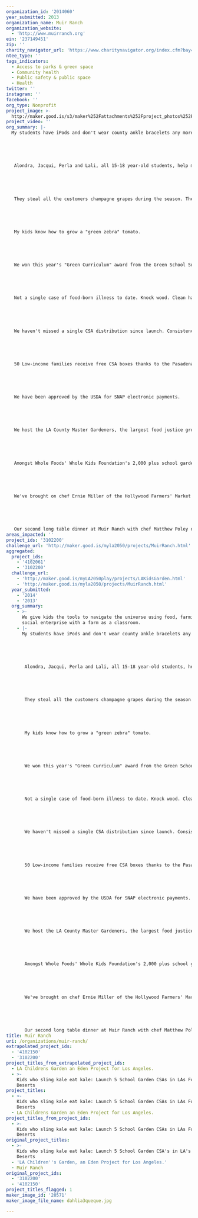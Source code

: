 ```yaml
---
organization_id: '2014060'
year_submitted: 2013
organization_name: Muir Ranch
organization_website:
  - 'http://www.muirranch.org'
ein: '237149451'
zip: ''
charity_navigator_url: 'https://www.charitynavigator.org/index.cfm?bay=search.profile&ein=237149451'
ntee_type: ''
tags_indicators:
  - Access to parks & green space
  - Community health
  - Public safety & public space
  - Health
twitter: ''
instagram: ''
facebook: ''
org_type: Nonprofit
project_image: >-
  http://maker.good.is/s3/maker%252Fattachments%252Fproject_photos%252Fimages%252F20571%252Fdisplay%252Fdahlia3queque.jpg=c570x385
project_video: ''
org_summary: |-
  My students have iPods and don't wear county ankle bracelets any more. 
   
   
   
   
   
   Alondra, Jacqui, Perla and Lali, all 15-18 year-old students, help manage a 6-figure start up: schedule, distribution and payroll.
   
   
   
   
   
   They steal all the customers champagne grapes during the season. The business part of me cringes. The teacher says, "go ahead, eat them. they're good for you and the customers don't know they were in the CSA anyway."
   
   
   
   
   
   My kids know how to grow a "green zebra" tomato.
   
   
   
   
   
   We won this year's "Green Curriculum" award from the Green School Summit. We don't have an actual curriculum. We do have an actual business. As an employer what matters to you???
   
   
   
   
   
   Not a single case of food-born illness to date. Knock wood. Clean hands.
   
   
   
   
   
   We haven't missed a single CSA distribution since launch. Consistency.
   
   
   
   
   
   50 Low-income families receive free CSA boxes thanks to the Pasadena Children's Health Foundation. The wait list for other familes is 2-3 times this.
   
   
   
   
   
   We have been approved by the USDA for SNAP electronic payments.
   
   
   
   
   
   We host the LA County Master Gardeners, the largest food justice group in Los Angeles, as of this year. The LA County Master Food Preservers are not far behind.
   
   
   
   
   
   Amongst Whole Foods' Whole Kids Foundation's 2,000 plus school garden grantees our grant was 5 times the average amount and the only one given in the country as a social enterprise business. The kids are invited to Austin, Texas in 2014 for the national corporate meeting.
   
   
   
   
   
   We've brought on chef Ernie Miller of the Hollywood Farmers' Market to teach in our semi-endowed "Julia Child Culinary Chair" as the kids learn to cook chard, kale, lentils and shiso. Yes, shiso. 
   
   
   
   
   
   Our second long table dinner at Muir Ranch with chef Matthew Poley of Heirloom LA in April 14. Come eat.
areas_impacted: ''
project_ids: '3102200'
challenge_url: 'http://maker.good.is/myla2050/projects/MuirRanch.html'
aggregated:
  project_ids:
    - '4102061'
    - '3102200'
  challenge_url:
    - 'http://maker.good.is/myLA2050play/projects/LAKidsGarden.html'
    - 'http://maker.good.is/myla2050/projects/MuirRanch.html'
  year_submitted:
    - '2014'
    - '2013'
  org_summary:
    - >-
      We give kids the tools to navigate the universe using food, farming and
      social enterprise with a farm as a classroom.
    - |-
      My students have iPods and don't wear county ankle bracelets any more. 
       
       
       
       
       
       Alondra, Jacqui, Perla and Lali, all 15-18 year-old students, help manage a 6-figure start up: schedule, distribution and payroll.
       
       
       
       
       
       They steal all the customers champagne grapes during the season. The business part of me cringes. The teacher says, "go ahead, eat them. they're good for you and the customers don't know they were in the CSA anyway."
       
       
       
       
       
       My kids know how to grow a "green zebra" tomato.
       
       
       
       
       
       We won this year's "Green Curriculum" award from the Green School Summit. We don't have an actual curriculum. We do have an actual business. As an employer what matters to you???
       
       
       
       
       
       Not a single case of food-born illness to date. Knock wood. Clean hands.
       
       
       
       
       
       We haven't missed a single CSA distribution since launch. Consistency.
       
       
       
       
       
       50 Low-income families receive free CSA boxes thanks to the Pasadena Children's Health Foundation. The wait list for other familes is 2-3 times this.
       
       
       
       
       
       We have been approved by the USDA for SNAP electronic payments.
       
       
       
       
       
       We host the LA County Master Gardeners, the largest food justice group in Los Angeles, as of this year. The LA County Master Food Preservers are not far behind.
       
       
       
       
       
       Amongst Whole Foods' Whole Kids Foundation's 2,000 plus school garden grantees our grant was 5 times the average amount and the only one given in the country as a social enterprise business. The kids are invited to Austin, Texas in 2014 for the national corporate meeting.
       
       
       
       
       
       We've brought on chef Ernie Miller of the Hollywood Farmers' Market to teach in our semi-endowed "Julia Child Culinary Chair" as the kids learn to cook chard, kale, lentils and shiso. Yes, shiso. 
       
       
       
       
       
       Our second long table dinner at Muir Ranch with chef Matthew Poley of Heirloom LA in April 14. Come eat.
title: Muir Ranch
uri: /organizations/muir-ranch/
extrapolated_project_ids:
  - '4102150'
  - '3102200'
project_titles_from_extrapolated_project_ids:
  - LA Childrens Garden an Eden Project for Los Angeles.
  - >-
    Kids who sling kale eat kale: Launch 5 School Garden CSAs in LAs Food
    Deserts
project_titles:
  - >-
    Kids who sling kale eat kale: Launch 5 School Garden CSAs in LAs Food
    Deserts
  - LA Childrens Garden an Eden Project for Los Angeles.
project_titles_from_project_ids:
  - >-
    Kids who sling kale eat kale: Launch 5 School Garden CSAs in LAs Food
    Deserts
original_project_titles:
  - >-
    Kids who sling kale eat kale: Launch 5 School Garden CSA's in LA's Food
    Deserts
  - 'LA Children''s Garden, an Eden Project for Los Angeles.'
  - Muir Ranch
original_project_ids:
  - '3102200'
  - '4102150'
project_titles_flagged: 1
maker_image_id: '20571'
maker_image_file_name: dahlia3queque.jpg

---
```

